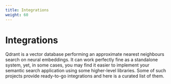 ```yaml
---
title: Integrations
weight: 60
---
```


# Integrations

Qdrant is a vector database performing an approximate nearest neighbours search on neural embeddings. It can work perfectly fine
as a standalone system, yet, in some cases, you may find it easier to implement your semantic search application using some
higher-level libraries. Some of such projects provide ready-to-go integrations and here is a curated list of them.
